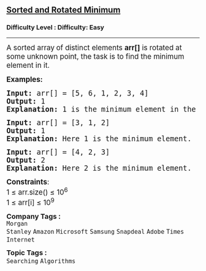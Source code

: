 <h2><a href="https://www.geeksforgeeks.org/problems/minimum-element-in-a-sorted-and-rotated-array3611/1?page=1&company=Amazon,Microsoft,Flipkart,Adobe,Google,Samsung,Paytm,Morgan%20Stanley,Wipro,Uber,Infosys,Atlassian&difficulty=Easy&sprint=94ade6723438d94ecf0c00c3937dad55&sprint=94ade6723438d94ecf0c00c3937dad55&sortBy=submissions">Sorted and Rotated Minimum</a></h2><h3>Difficulty Level : Difficulty: Easy</h3><hr><div class="problems_problem_content__Xm_eO"><p><span style="font-size: 18.6667px;">A sorted array<strong>&nbsp;</strong></span><span style="font-size: 18.6667px;">of distinct elements </span><strong style="font-size: 18.6667px;">arr[]</strong><span style="font-size: 18.6667px;">&nbsp;is rotated at some unknown point, the task is to find the minimum element in it.&nbsp;</span></p>
<p><span style="font-size: 14pt;"><strong>Examples:</strong></span></p>
<pre><span style="font-size: 14pt;"><strong>Input: </strong>arr[] = [5, 6, 1, 2, 3, 4]
<strong>Output: </strong>1
<strong>Explanation:</strong> 1 is the minimum element in the array.</span></pre>
<pre><span style="font-size: 14pt;"><strong>Input: </strong>arr[] = [3, 1, 2]
<strong>Output: </strong>1
<strong>Explanation:</strong> Here 1 is the minimum element.<br></span></pre>
<pre><span style="font-size: 14pt;"><strong>Input: </strong>arr[] = [4, 2, 3]
<strong>Output: </strong>2
<strong>Explanation:</strong> Here 2 is the minimum element.</span></pre>
<p><span style="font-size: 14pt;"><strong>Constraints</strong>:<br>1 ≤ arr.size() ≤ 10<sup>6</sup><br>1 ≤ arr[i] ≤ 10<sup>9</sup></span></p></div><p><span style=font-size:18px><strong>Company Tags : </strong><br><code>Morgan Stanley</code>&nbsp;<code>Amazon</code>&nbsp;<code>Microsoft</code>&nbsp;<code>Samsung</code>&nbsp;<code>Snapdeal</code>&nbsp;<code>Adobe</code>&nbsp;<code>Times Internet</code>&nbsp;<br><p><span style=font-size:18px><strong>Topic Tags : </strong><br><code>Searching</code>&nbsp;<code>Algorithms</code>&nbsp;